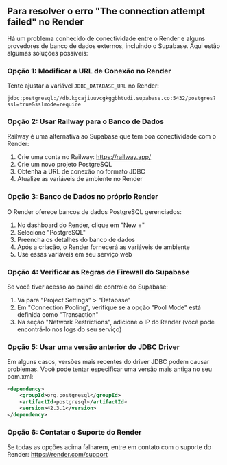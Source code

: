 ## Para resolver o erro "The connection attempt failed" no Render

Há um problema conhecido de conectividade entre o Render e alguns provedores de banco de dados externos, incluindo o Supabase. Aqui estão algumas soluções possíveis:

### Opção 1: Modificar a URL de Conexão no Render

Tente ajustar a variável `JDBC_DATABASE_URL` no Render:

```
jdbc:postgresql://db.kgcajiuuvcgkggbhtudi.supabase.co:5432/postgres?ssl=true&sslmode=require
```

### Opção 2: Usar Railway para o Banco de Dados

Railway é uma alternativa ao Supabase que tem boa conectividade com o Render:

1. Crie uma conta no Railway: https://railway.app/
2. Crie um novo projeto PostgreSQL
3. Obtenha a URL de conexão no formato JDBC
4. Atualize as variáveis de ambiente no Render

### Opção 3: Banco de Dados no próprio Render

O Render oferece bancos de dados PostgreSQL gerenciados:

1. No dashboard do Render, clique em "New +"
2. Selecione "PostgreSQL"
3. Preencha os detalhes do banco de dados
4. Após a criação, o Render fornecerá as variáveis de ambiente
5. Use essas variáveis em seu serviço web

### Opção 4: Verificar as Regras de Firewall do Supabase

Se você tiver acesso ao painel de controle do Supabase:

1. Vá para "Project Settings" > "Database"
2. Em "Connection Pooling", verifique se a opção "Pool Mode" está definida como "Transaction"
3. Na seção "Network Restrictions", adicione o IP do Render (você pode encontrá-lo nos logs do seu serviço)

### Opção 5: Usar uma versão anterior do JDBC Driver

Em alguns casos, versões mais recentes do driver JDBC podem causar problemas. Você pode tentar especificar uma versão mais antiga no seu pom.xml:

```xml
<dependency>
    <groupId>org.postgresql</groupId>
    <artifactId>postgresql</artifactId>
    <version>42.3.1</version>
</dependency>
```

### Opção 6: Contatar o Suporte do Render

Se todas as opções acima falharem, entre em contato com o suporte do Render:
https://render.com/support
